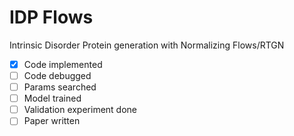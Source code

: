 # IDP Flows

Intrinsic Disorder Protein generation with Normalizing Flows/RTGN

- [x] Code implemented
- [ ] Code debugged
- [ ] Params searched
- [ ] Model trained
- [ ] Validation experiment done
- [ ] Paper written
